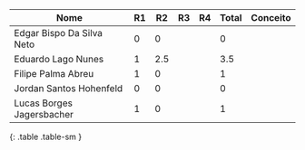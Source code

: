 | Nome                      | R1 | R2  | R3 | R4 | Total | Conceito |
|---------------------------|----|-----|----|----|-------|----------|
| Edgar Bispo Da Silva Neto | 0  | 0   |    |    | 0     |          |
| Eduardo Lago Nunes        | 1  | 2.5 |    |    | 3.5   |          |
| Filipe Palma Abreu        | 1  | 0   |    |    | 1     |          |
| Jordan Santos Hohenfeld   | 0  | 0   |    |    | 0     |          |
| Lucas Borges Jagersbacher | 1  | 0   |    |    | 1     |          |
{: .table .table-sm }
